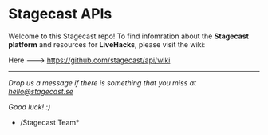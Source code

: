 # Stagecast APIs

Welcome to this Stagecast repo! To find infomration about the **Stagecast platform** and resources for **LiveHacks**, please visit the wiki:

Here ---> https://github.com/stagecast/api/wiki
  
  
    
***


*Drop us a message if there is something that you miss at hello@stagecast.se*

*Good luck! :)*

* /Stagecast Team*
